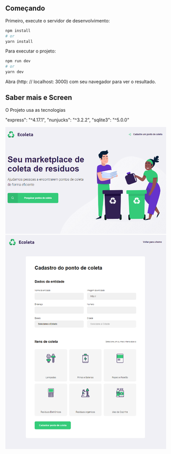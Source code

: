 ## Começando

Primeiro, execute o servidor de desenvolvimento:

```bash
npm install
# or
yarn install
```

Para executar o projeto:

```bash
npm run dev
# or
yarn dev
```

Abra (http: // localhost: 3000) com seu navegador para ver o resultado.

## Saber mais e Screen

O Projeto usa as tecnologias 

"express": "^4.17.1",
"nunjucks": "^3.2.2",
"sqlite3": "^5.0.0"

<img src="./public/assets/screen1.png" title="hover text">

<img src="./public/assets/screen2.png" title="hover text">




